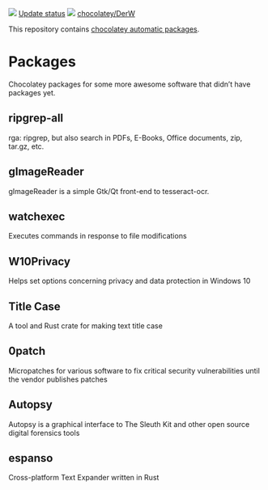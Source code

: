 [![](https://ci.appveyor.com/api/projects/status/github/JonasW234/au-packages?svg=true)](https://ci.appveyor.com/project/JonasW234/au-packages)
[Update status](https://gist.github.com/JonasW234/235ac14f598c6ee89f066ba309bdf5a7)
[![](http://transparent-favicon.info/favicon.ico)](#)
[chocolatey/DerW](https://chocolatey.org/profiles/DerW)

This repository contains [chocolatey automatic packages](https://chocolatey.org/docs/automatic-packages).  

# Packages
Chocolatey packages for some more awesome software that didn’t have packages yet.

## ripgrep-all
rga: ripgrep, but also search in PDFs, E-Books, Office documents, zip, tar.gz, etc.

## gImageReader
gImageReader is a simple Gtk/Qt front-end to tesseract-ocr.

## watchexec
Executes commands in response to file modifications

## W10Privacy
Helps set options concerning privacy and data protection in Windows 10

## Title Case
A tool and Rust crate for making text title case

## 0patch
Micropatches for various software to fix critical security vulnerabilities until the vendor publishes patches

## Autopsy
Autopsy is a graphical interface to The Sleuth Kit and other open source digital forensics tools

## espanso
Cross-platform Text Expander written in Rust
